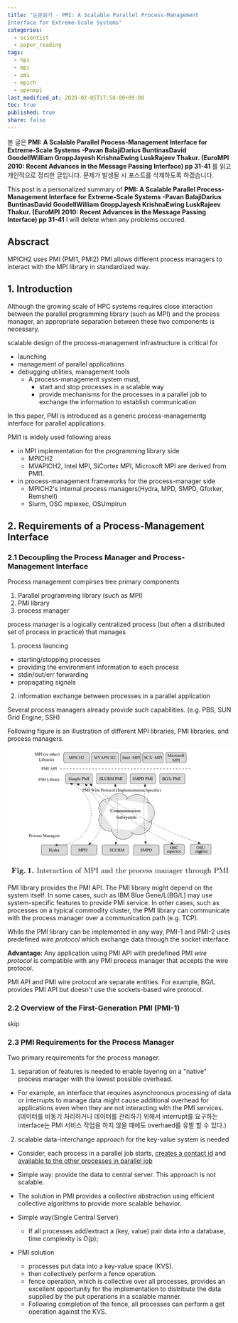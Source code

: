 ```yaml
---
title: "논문읽기 - PMI: A Scalable Parallel Process-Management
Interface for Extreme-Scale Systems"
categories:
  - scientist
  - paper_reading
tags:
  - hpc
  - mpi
  - pmi
  - mpich
  - openmpi
last_modified_at: 2020-02-05T17:58:00+09:00
toc: true
published: true
share: false
---
```


본 글은
**PMI: A Scalable Parallel Process-Management Interface for Extreme-Scale Systems -Pavan BalajiDarius BuntinasDavid GoodellWilliam GroppJayesh KrishnaEwing LuskRajeev Thakur. (EuroMPI 2010: Recent Advances in the Message Passing Interface) pp 31-41**
를 읽고 개인적으로 정리한 글입니다.
문제가 발생될 시 포스트를 삭제하도록 하겠습니다.

This post is a personalized summary of
**PMI: A Scalable Parallel Process-Management Interface for Extreme-Scale Systems -Pavan BalajiDarius BuntinasDavid GoodellWilliam GroppJayesh KrishnaEwing LuskRajeev Thakur. (EuroMPI 2010: Recent Advances in the Message Passing Interface) pp 31-41**
I will delete when any problems occured.

## Abscract

MPICH2 uses PMI (PMI1, PMI2)
PMI allows different process managers to interact with the MPI library in standardized way.

## 1. Introduction

Although the growing scale of HPC systems requires close interaction between the parallel programming library (such as MPI) and the process manager, an appropriate separation between these two components is necessary.

scalable design of the process-management infrastructure is critical for

- launching
- management of parallel applications
- debugging utilities, management tools
  - A process-management system must,
    - start and stop processes in a scalable way
    - provide mechanisms for the processes in a parallel job to exchange the information to establish communication

In this paper, PMI is introduced as a generic process-managementg interface for parallel applications.

PMI1 is widely used following areas

- in MPI implementation for the programming library side
  - MPICH2
  - MVAPICH2, Intel MPI, SiCortex MPI, Microsoft MPI are derived from PMI1.
- in process-management frameworks for the process-manager side
  - MPICH2's internal process managers(Hydra, MPD, SMPD, Gforker, Remshell)
  - Slurm, OSC mpiexec, OSUmpirun

## 2. Requirements of a Process-Management Interface

### 2.1 Decoupling the Process Manager and Process-Management Interface

Process management compirses tree primary components

1. Parallel programming library (such as MPI)
2. PMI library
3. process manager

process manager is a logically centralized process (but often a distributed set of process in practice) that manages

1. process launcing
  - starting/stopping processes
  - providing the environment information to each process
  - stdin/out/err forwarding
  - propagating signals
2. information exchange between processes in a parallel application

Several process managers already provide such capabilities.
(e.g. PBS, SUN Grid Engine, SSH)

Following figure is an illustration of different MPI libraries, PMI libraries, and process managers.

![fig1](/assets/images/2020-02-06-PMI_A_Scalable_Parallel_Process-Management_Interface/interaction.png)

PMI library provides the PMI API. 
The PMI library might depend on the system itself.
In some cases, such as IBM Blue Gene/L(BG/L) may use system-specific features to provide PMI service.
In other cases, such as processes on a typical commodity cluster, the PMI library can communicate with the process manager over a communication path (e.g. TCP).

While the PMI library can be implemented in any way, PMI-1 and PMI-2 uses predefined *wire protocol* which exchange data through the socket interface.

**Advantage**: Any application using PMI API with predefined PMI *wire protocol* is compatible with any PMI process manager that accepts the wire protocol.

PMI API and PMI wire protocol are separate entities.
For example, BG/L provides PMI API but doesn't use the sockets-based wire protocol.

### 2.2 Overview of the First-Generation PMI (PMI-1)

skip

### 2.3 PMI Requirements for the Process Manager

Two primary requirements for the process manager.

1. separation of features is needed to enable layering on a "native" process manager with the lowest possible overhead.
  - For example, an interface that requires asynchronous processing of data or interrupts to manage data might cause additional overhead for applications even when they are not interacting with the PMI services. (데이터를 비동기 처리하거나 데이터를 관리하기 위해서 interrupt를 요구하는 interface는 PMI 서비스 작업을 하지 않을 때에도 overhaed를 유발 할 수 있다.)
2. scalable data-interchange approach for the key-value system is needed
  - Consider, each process in a parallel job starts, <u>creates a contact id</u> and <u>available to the other processes in parallel job</u>
  - Simple way: provide the data to central server. This approach is not scalable.
  - The solution in PMI provides a collective abstraction using efficient collective algorithms to provide more scalable behavior.
    
- Simple way(Single Central Server)
  - If all processes add/extract a (key, value) pair data into a database, time complexity is O(p);
- PMI solution
  - processes put data into a key-value space (KVS).
  - then collectively perform a fence operation.
  - fence operation, which is collective over all processes, provides an excellent opportunity for the implementation to distribute the data supplied by the put operations in a scalable manner.
  - Following completion of the fence, all processes can perform a get operation against the KVS.